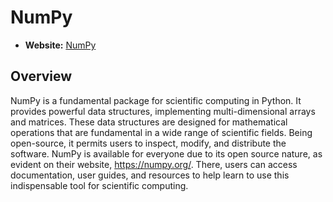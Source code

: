 # NumPy

- **Website:** [NumPy](https://numpy.org/)

## Overview

NumPy is a fundamental package for scientific computing in Python. It provides powerful data structures, implementing multi-dimensional arrays and matrices. These data structures are designed for mathematical operations that are fundamental in a wide range of scientific fields. Being open-source, it permits users to inspect, modify, and distribute the software. NumPy is available for everyone due to its open source nature, as evident on their website, <https://numpy.org/>. There, users can access documentation, user guides, and resources to help learn to use this indispensable tool for scientific computing.
